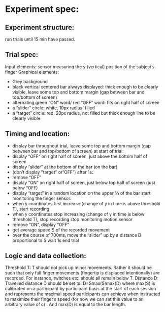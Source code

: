 # Experiment spec:
## Experiment structure:
run trials until 15 min have passed.

## Trial spec:
Input elements:
sensor measuring the y (vertical) position of the subject’s finger
Graphical elements:
- Grey background
- black vertical centered bar always displayed: thick enough to be clearly visible, leave some top and bottom  margin (gap between bar and top/bottom of screen)
- alternating green “ON” word/ red “OFF” word: fits on right half of screen
- a “slider” circle: white, 10px radius, filled
- a “target” circle: red, 20px radius, not filled but thick enough line to be clearly visible

## Timing and location:
- display bar throughout trial, leave some top and bottom margin (gap between bar and top/bottom of screen)
at start of trial: 
- display “OFF”  on right half of screen, just above the bottom half of screen
- display “slider” at the bottom of the bar (on the bar)
- (don’t display ”target” or”OFF”)
    after 1s:
- remove “OFF”
- display “ON” on right half of screen, just below top half of screen (just below “OFF)
- display “target” in a random location on the upper ⅔ of the bar
    start monitoring the finger sensor:
- when y coordinates first increase (change of y in time is above threshold T), start recording
- when y coordinates stop increasing (change of y in time is below threshold T), stop recording
    stop monitoring motion sensor
- remove “ON”, display “OFF”
- get average speed S of the recorded movement
- over the course of 700ms, move the “slider” up by a distance D proportional to S
    wait 1s
    end trial

## Logic and data collection:
Threshold T:
    T should not pick up minor movements. Rather it should be such that only full finger movements (fingertip is displaced intentionally) are recorded. For instance, twitches etc. should all remain below T.
Distance D:
    Travelled distance D should be set to:
D=Smax(S)max(D) 
where max(S) is calibrated on a participant by participant basis at the start of each session and represents the maximal speed participants can achieve when instructed to maximize their finger’s speed (for now we can set this value to an arbitrary value of c) . And max(D) is equal to the bar length.

